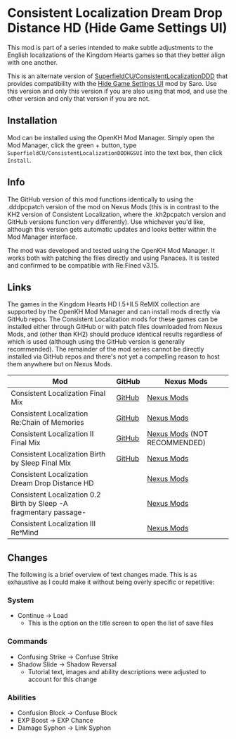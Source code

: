 # Consistent Localization Dream Drop Distance HD (Hide Game Settings UI)

This mod is part of a series intended to make subtle adjustments to the English localizations of the Kingdom Hearts games so that they better align with one another.

This is an alternate version of [SuperfieldCU/ConsistentLocalizationDDD](https://github.com/SuperfieldCU/ConsistentLocalizationDDD) that provides compatibility with the [Hide Game Settings UI](https://www.nexusmods.com/kingdomheartsdreamdropdistancehd/mods/20) mod by Saro. Use this version and only this version if you are also using that mod, and use the other version and only that version if you are not.

## Installation

Mod can be installed using the OpenKH Mod Manager. Simply open the Mod Manager, click the green + button, type `SuperfieldCU/ConsistentLocalizationDDDHGSUI` into the text box, then click `Install`.

## Info

The GitHub version of this mod functions identically to using the .dddpcpatch version of the mod on Nexus Mods (this is in contrast to the KH2 version of Consistent Localization, where the .kh2pcpatch version and GitHub versions function very differently). Use whichever you'd like, although this version gets automatic updates and looks better within the Mod Manager interface.

The mod was developed and tested using the OpenKH Mod Manager. It works both with patching the files directly and using Panacea. It is tested and confirmed to be compatible with Re:Fined v3.15.

## Links
The games in the Kingdom Hearts HD I.5+II.5 ReMIX collection are supported by the OpenKH Mod Manager and can install mods directly via GitHub repos. The Consistent Localization mods for these games can be installed either through GitHub or with patch files downloaded from Nexus Mods, and (other than KH2) should produce identical results regardless of which is used (although using the GitHub version is generally recommended). The remainder of the mod series cannot be directly installed via GitHub repos and there's not yet a compelling reason to host them anywhere but on Nexus Mods.

| Mod | GitHub | Nexus Mods |
| --- | --- | --- |
| Consistent Localization Final Mix | [GitHub](https://github.com/SuperfieldCU/ConsistentLocalizationKH1) | [Nexus Mods](https://www.nexusmods.com/kingdomheartsfinalmix/mods/112) |
| Consistent Localization Re:Chain of Memories | [GitHub](https://github.com/SuperfieldCU/ConsistentLocalizationRecom) | [Nexus Mods](https://www.nexusmods.com/kingdomheartsrechainofmemories/mods/20/) |
| Consistent Localization II Final Mix | [GitHub](https://github.com/SuperfieldCU/ConsistentLocalizationKH2) | [Nexus Mods](https://www.nexusmods.com/kingdomhearts2finalmix/mods/180/) (NOT RECOMMENDED) |
| Consistent Localization Birth by Sleep Final Mix | [GitHub](https://github.com/SuperfieldCU/ConsistentLocalizationBBS) | [Nexus Mods](https://www.nexusmods.com/kingdomheartsbirthbysleepfinalmix/mods/35/) |
| Consistent Localization Dream Drop Distance HD | | [Nexus Mods](https://www.nexusmods.com/kingdomheartsdreamdropdistancehd/mods/30/) |
| Consistent Localization 0.2 Birth by Sleep -A fragmentary passage- | | [Nexus Mods](https://www.nexusmods.com/kingdomhearts02birthbysleepafragmentarypassage/mods/20/) |
| Consistent Localization III Re𝄌Mind | | [Nexus Mods](https://www.nexusmods.com/kingdomhearts3/mods/2029/) |

## Changes
The following is a brief overview of text changes made. This is as exhaustive as I could make it without being overly specific or repetitive:

### System
* Continue -> Load
  * This is the option on the title screen to open the list of save files

### Commands
* Confusing Strike -> Confuse Strike
* Shadow Slide -> Shadow Reversal
  * Tutorial text, images and ability descriptions were adjusted to account for this change

### Abilities
* Confusion Block -> Confuse Block
* EXP Boost -> EXP Chance
* Damage Syphon -> Link Syphon